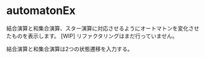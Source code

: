 # automatonEx

結合演算と和集合演算、スター演算に対応させるようにオートマトンを変化させたものを表示します。
[WIP] リファクタリングはまだ行っていません。

結合演算と和集合演算は2つの状態遷移を入力する。
